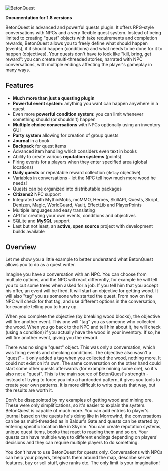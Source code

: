 ![BetonQuest](http://betonquest.betoncraft.pl/logo.png)

**Documentation for 1.8 versions**

BetonQuest is advanced and powerful quests plugin. It offers RPG-style conversations with NPCs and a very flexible quest system. Instead of being limited to creating "quest" objects with take requirements and completion rewards, BetonQuest allows you to freely define what should happen (events), if it should happen (conditions) and what needs to be done for it to happen (objectives). Your quests don't have to look like "kill, bring, get reward": you can create multi-threaded stories, narrated with NPC conversations, with multiple endings affecting the player's gameplay in many ways.

## Features

* **Much more than just a questing plugin**
* **Powerful event system**: anything you want can happen anywhere in a quest
* Even more **powerful condition system**: you can limit whenever something should (or shouldn't) happen
* **Multiple choice conversations** with NPCs optionally using an inventory GUI
* **Party system** allowing for creation of group quests
* **Journal** in a book
* **Backpack** for quest items
* Advanced item handling which considers even text in books
* Ability to create various **reputation systems** (points)
* Firing events for a players when they enter specified area (global locations)
* **Daily quests** or repeatable reward collection (`delay` objective)
* Variables in conversations - let the NPC tell how much more wood he needs!
* Quests can be organized into distributable packages
* **Citizens2** NPC support
* Integrated with MythicMobs, mcMMO, Heroes, SkillAPI, Quests, Skript, Denizen, Magic, WorldGuard, Vault, EffectLib and PlayerPoints
* Multiple languages and easy translating
* API for creating your own events, conditions and objectives
* SQLite and **MySQL** support
* Last but not least, an **active, open source** project with development builds available

## Overview

Let me show you a little example to better understand what BetonQuest allows you to do as a quest writer.

Imagine you have a conversation with an NPC. You can choose from multiple options, and the NPC will react differently, for example he will tell you to cut some trees when asked for a job. If you tell him that you accept his offer, an event will be fired. It will start an objective for getting wood. It will also "tag" you as someone who started the quest. From now on the NPC will check for that tag, and use different options in the conversation, for example telling you to hurry up.

When you complete the objective (by breaking wood blocks), the objective will fire another event. This one will "tag" you as someone who collected the wood. When you go back to the NPC and tell him about it, he will check (using a condition) if you actually have the wood in your inventory. If so, he will fire another event, giving you the reward.

There was no single "quest" object. This was only a conversation, which was firing events and checking conditions. The objective also wasn't a "quest" - it only added a tag when you collected the wood, nothing more. It could not exist on it's own. The same conversation on the other hand could start some other quests afterwards (for example mining some ore), so it's also not a "quest". This is the main source of BetonQuest's strength - instead of trying to force you into a hardcoded pattern, it gives you tools to create your own patterns. It is more difficult to write quests that way, but the results are worth it.

Don't be disappointed by my examples of getting wood and mining ore. These were only simplifications, so it's easier to explain the system. BetonQuest is capable of much more. You can add entries to player's journal based on the quests he's doing like in Morrowind, the conversations can be as multi-threaded as in Baldur's Gate and quests can be started by entering specific location like in Skyrim. You can create reputation systems, unique quest items, books that react to reading them and so on. Your quests can have multiple ways to different endings depending on players' decisions and they can require multiple players to do something.

You don't have to use BetonQuest for quests only. Conversations with NPCs can help your players, teleports them around the map, describe server features, buy or sell stuff, give ranks etc. The only limit is your imagination!
